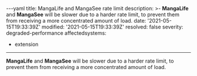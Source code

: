 ---yaml
title: MangaLife and MangaSee rate limit
description: >-
  **MangaLife** and **MangaSee** will be slower due to a harder rate limit, to
  prevent them from receiving a more concentrated amount of load.
date: '2021-05-15T19:33:39Z'
modified: '2021-05-15T19:33:39Z'
resolved: false
severity: degraded-performance
affectedsystems:
  - extension
---
**MangaLife** and **MangaSee** will be slower due to a harder rate limit, to prevent them from receiving a more concentrated amount of load.

